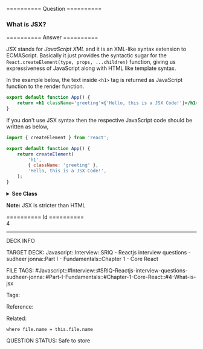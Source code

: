 ========== Question ==========  

### What is JSX?  

========== Answer ==========  

_JSX_ stands for _JavaScript XML_ and it is an XML-like syntax extension to ECMAScript. Basically it just provides the syntactic sugar for the `React.createElement(type, props, ...children)` function, giving us expressiveness of JavaScript along with HTML like template syntax.

In the example below, the text inside `<h1>` tag is returned as JavaScript function to the render function.

```jsx
export default function App() {
    return <h1 className='greeting'>{'Hello, this is a JSX Code!'}</h1>;
}
```

If you don't use JSX syntax then the respective JavaScript code should be written as below,

```javascript
import { createElement } from 'react';

export default function App() {
    return createElement(
        'h1',
        { className: 'greeting' },
        'Hello, this is a JSX Code!',
    );
}
```

 <details><summary><b>See Class</b></summary>

 <p>

```jsx
class App extends React.Component {
    render() {
        return <h1 className='greeting'>{'Hello, this is a JSX Code!'}</h1>;
    }
}
```

 </p>

 </details>

**Note:** JSX is stricter than HTML

========== Id ==========  
4

---

DECK INFO

TARGET DECK: Javascript::Interview::SRIQ - Reactjs interview questions - sudheer jonna::Part I - Fundamentals::Chapter 1 - Core React

FILE TAGS: #Javascript::#Interview::#SRIQ-Reactjs-interview-questions-sudheer-jonna::#Part-I-Fundamentals::#Chapter-1-Core-React::#4-What-is-jsx

Tags:

Reference:

Related:

```dataview
where file.name = this.file.name
```

QUESTION STATUS: Safe to store
